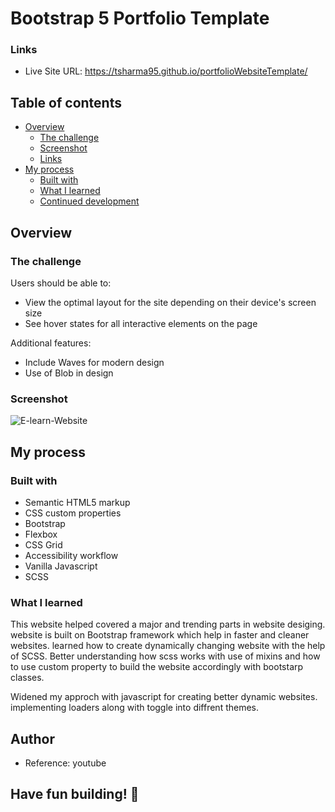 # Bootstrap 5 Portfolio Template

### Links

- Live Site URL: https://tsharma95.github.io/portfolioWebsiteTemplate/

## Table of contents

- [Overview](#overview)
  - [The challenge](#the-challenge)
  - [Screenshot](#screenshot)
  - [Links](#links)
- [My process](#my-process)
  - [Built with](#built-with)
  - [What I learned](#what-i-learned)
  - [Continued development](#continued-development)

## Overview

### The challenge

Users should be able to:

- View the optimal layout for the site depending on their device's screen size
- See hover states for all interactive elements on the page

Additional features:
- Include Waves for modern design
- Use of Blob in design

### Screenshot

![E-learn-Website](./portfolioWebsiteTemplate-screenshot.png)

## My process

### Built with

- Semantic HTML5 markup
- CSS custom properties
- Bootstrap
- Flexbox
- CSS Grid
- Accessibility workflow
- Vanilla Javascript
- SCSS

### What I learned

This website helped covered a major and trending parts in website desiging. website is built on Bootstrap framework which help in faster and cleaner websites. 
learned how to create dynamically changing website with the help of SCSS. Better understanding how scss works with use of mixins and how to use custom property to build the website accordingly with bootstarp classes. 

Widened my approch with javascript for creating better dynamic websites. implementing loaders along with toggle into diffrent themes.

## Author

- Reference: youtube

## **Have fun building!** 🚀

